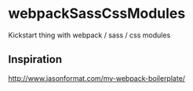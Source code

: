 # webpackSassCssModules
Kickstart thing with webpack / sass / css modules

## Inspiration
http://www.jasonformat.com/my-webpack-boilerplate/
